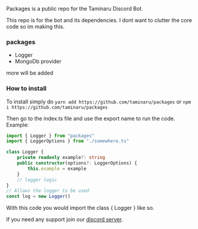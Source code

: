 Packages is a public repo for the Taminaru Discord Bot.

This repo is for the bot and its dependencies. I dont want to clutter the core code so im making this.

### packages

- Logger
- MongoDb provider

more will be added

### How to install

To install simply do `yarn add https://github.com/taminaru/packages` or `npm i https://github.com/taminaru/packages`

Then go to the index.ts file and use the export name to run the code. Example:

```ts
import { Logger } from "packages"
import { LoggerOptions } from "./somewhere.ts"

class Logger {
	private readonly example?: string
	public constructor(options?: LoggerOptions) {
		this.example = example
	}
	// logger logic
}
// Allows the logger to be used
const log = new Logger()
```
With this code you would import the class { Logger } like so.

If you need any support join our [discord server](https://discord.com/invite/N79DZsm3m2).